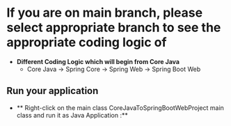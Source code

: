 
# If you are on main branch, please select appropriate branch to see the appropriate coding logic of

- **Different Coding Logic which will begin from Core Java**
  - Core Java -> Spring Core -> Spring Web -> Spring Boot Web 
      
## Run your application
- ** Right-click on the main class CoreJavaToSpringBootWebProject main class and run it as Java Application :**